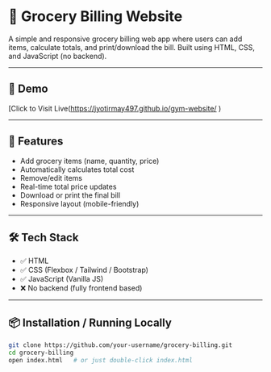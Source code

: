 # 🛒 Grocery Billing Website

A simple and responsive grocery billing web app where users can add items, calculate totals, and print/download the bill. Built using HTML, CSS, and JavaScript (no backend).

---

## 📸 Demo


[Click to Visit Live(https://jyotirmay497.github.io/gym-website/  )

---

## 🚀 Features

- Add grocery items (name, quantity, price)
- Automatically calculates total cost
- Remove/edit items
- Real-time total price updates
- Download or print the final bill
- Responsive layout (mobile-friendly)

---

## 🛠️ Tech Stack

- ✅ HTML
- ✅ CSS (Flexbox / Tailwind / Bootstrap)
- ✅ JavaScript (Vanilla JS)
- ❌ No backend (fully frontend based)

---

## 📦 Installation / Running Locally

```bash
git clone https://github.com/your-username/grocery-billing.git
cd grocery-billing
open index.html   # or just double-click index.html
